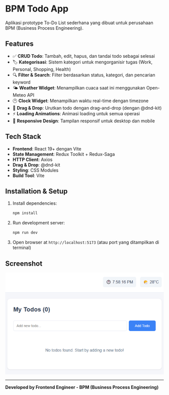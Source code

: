 # BPM Todo App

Aplikasi prototype To-Do List sederhana yang dibuat untuk perusahaan BPM (Business Process Engineering).

## Features

- ✅ **CRUD Todo**: Tambah, edit, hapus, dan tandai todo sebagai selesai
- 🏷️ **Kategorisasi**: Sistem kategori untuk mengorganisir tugas (Work, Personal, Shopping, Health)
- 🔍 **Filter & Search**: Filter berdasarkan status, kategori, dan pencarian keyword
- 🌤️ **Weather Widget**: Menampilkan cuaca saat ini menggunakan Open-Meteo API
- 🕐 **Clock Widget**: Menampilkan waktu real-time dengan timezone
- 🎯 **Drag & Drop**: Urutkan todo dengan drag-and-drop (dengan @dnd-kit)
- ⚡ **Loading Animations**: Animasi loading untuk semua operasi
- 📱 **Responsive Design**: Tampilan responsif untuk desktop dan mobile

## Tech Stack

- **Frontend**: React 19+ dengan Vite
- **State Management**: Redux Toolkit + Redux-Saga
- **HTTP Client**: Axios
- **Drag & Drop**: @dnd-kit
- **Styling**: CSS Modules
- **Build Tool**: Vite

## Installation & Setup

1. Install dependencies:
   ```bash
   npm install
   ```
2. Run development server:
   ```bash
   npm run dev
   ```
3. Open browser at `http://localhost:5173` (atau port yang ditampilkan di terminal)

## Screenshot

![App Screenshot](./screenshot.png)

---

**Developed by Frontend Engineer - BPM (Business Process Engineering)**
